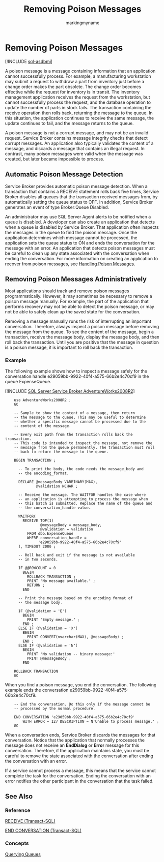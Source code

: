 ﻿---
title: Removing Poison Messages
description: "A poison message is a message containing information that an application cannot successfully process."
ms.prod: sql
ms.technology: configuration
ms.topic: conceptual
author: markingmyname
ms.author: maghan
ms.reviewer: mikeray
ms.date: "03/30/2022"
---

# Removing Poison Messages

[!INCLUDE [sql-asdbmi](../../includes/applies-to-version/sql-asdbmi.md)]

A poison message is a message containing information that an application cannot successfully process. For example, a manufacturing workstation may submit a request to withdraw a part from inventory just before a change order makes the part obsolete. The change order becomes effective while the request for inventory is in transit. The inventory management application receives the request from the workstation, but cannot successfully process the request, and the database operation to update the number of parts in stock fails. The transaction containing the receive operation then rolls back, returning the message to the queue. In this situation, the application continues to receive the same message, the update continues to fail, and the message returns to the queue.

A poison message is not a corrupt message, and may not be an invalid request. Service Broker contains message integrity checks that detect corrupt messages. An application also typically validates the content of a message, and discards a message that contains an illegal request. In contrast, many poison messages were valid when the message was created, but later became impossible to process.

## Automatic Poison Message Detection



Service Broker provides automatic poison message detection. When a transaction that contains a RECEIVE statement rolls back five times, Service Broker disables all queues that the transaction received messages from, by automatically setting the queue status to OFF. In addition, Service Broker generates an event of type Broker:Queue Disabled.

An administrator may use SQL Server Agent alerts to be notified when a queue is disabled. A developer can also create an application that detects when a queue is disabled by Service Broker. That application often inspects the messages in the queue to find the poison message. Once the application determines which message cannot be processed, the application sets the queue status to ON and ends the conversation for the message with an error. An application that detects poison messages must be careful to clean up any state associated with the conversation when ending the conversation. For more information on creating an application to recover from poison messages, see [Handling Poison Messages](handling-poison-messages.md).

## Removing Poison Messages Administratively



Most applications should track and remove poison messages programmatically. However, it may sometimes be necessary to remove a poison message manually. For example, the part of the application that performs recovery may not be able to detect the poison message, or may not be able to safely clean up the saved state for the conversation.

Removing a message manually runs the risk of interrupting an important conversation. Therefore, always inspect a poison message before removing the message from the queue. To see the content of the message, begin a transaction, receive the message body, display the message body, and then roll back the transaction. Until you are positive that the message in question is a poison message, it is important to roll back the transaction.

### Example

The following example shows how to inspect a message safely for the conversation handle e29059bb-9922-40f4-a575-66b2e4c70cf9 in the queue ExpenseQueue.


[!INCLUDE [SQL Server Service Broker AdventureWorks2008R2](../../includes/service-broker-adventureworks-2008-r2.md)]

```
    use AdventureWorks2008R2 ;
    GO
    
    -- Sample to show the content of a message, then return
    -- the message to the queue. This may be useful to determine
    -- whether a specific message cannot be processed due to the
    -- content of the message.
    
    -- Every exit path from the transaction rolls back the transaction.
    -- This code is intended to inspect the message, not remove the
    -- message from the queue permanently. The transaction must roll
    -- back to return the message to the queue.
    
    BEGIN TRANSACTION ;
    
      -- To print the body, the code needs the message_body and
      -- the encoding_format.
    
      DECLARE @messageBody VARBINARY(MAX),
              @validation NCHAR ;
    
      -- Receive the message. The WAITFOR handles the case where
      -- an application is attempting to process the message when
      -- this batch is submitted. Replace the name of the queue and
      -- the conversation_handle value.
    
      WAITFOR(
        RECEIVE TOP(1) 
                @messageBody = message_body,
                @validation = validation
          FROM dbo.ExpenseQueue
          WHERE conversation_handle =
               'e29059bb-9922-40f4-a575-66b2e4c70cf9'
      ), TIMEOUT 2000 ;
    
      -- Roll back and exit if the message is not available
      -- in two seconds.
    
      IF @@ROWCOUNT = 0
        BEGIN
          ROLLBACK TRANSACTION ;
          PRINT 'No message available.' ;
          RETURN ;
        END
    
      -- Print the message based on the encoding format of
      -- the message body.
    
      IF (@validation = 'E')
        BEGIN
          PRINT 'Empty message.' ;
        END ;
      ELSE IF (@validation = 'X')
        BEGIN
          PRINT CONVERT(nvarchar(MAX), @messageBody) ;
        END ;
      ELSE IF (@validation = 'N')
        BEGIN
          PRINT 'No validation -- binary message:'
          PRINT @messageBody ;
        END
    
    ROLLBACK TRANSACTION
    GO
```

When you find a poison message, you end the conversation. The following example ends the conversation e29059bb-9922-40f4-a575-66b2e4c70cf9.

```
    -- End the conversation. Do this only if the message cannot be
    -- processed by the normal procedure.
    
    END CONVERSATION 'e29059bb-9922-40f4-a575-66b2e4c70cf9'
        WITH ERROR = 127 DESCRIPTION = N'Unable to process message.' ;
    GO
```

When a conversation ends, Service Broker discards the messages for that conversation. Notice that the application that normally processes the message does not receive an **EndDialog** or **Error** message for this conversation. Therefore, if the application maintains state, you must be careful to remove the state associated with the conversation after ending the conversation with an error.

If a service cannot process a message, this means that the service cannot complete the task for the conversation. Ending the conversation with an error notifies the other participant in the conversation that the task failed.

## See Also

### Reference

[RECEIVE (Transact-SQL)](../../t-sql/statements/receive-transact-sql.md)

[END CONVERSATION (Transact-SQL)](../../t-sql/statements/end-conversation-transact-sql.md)

### Concepts

[Querying Queues](querying-queues.md)

